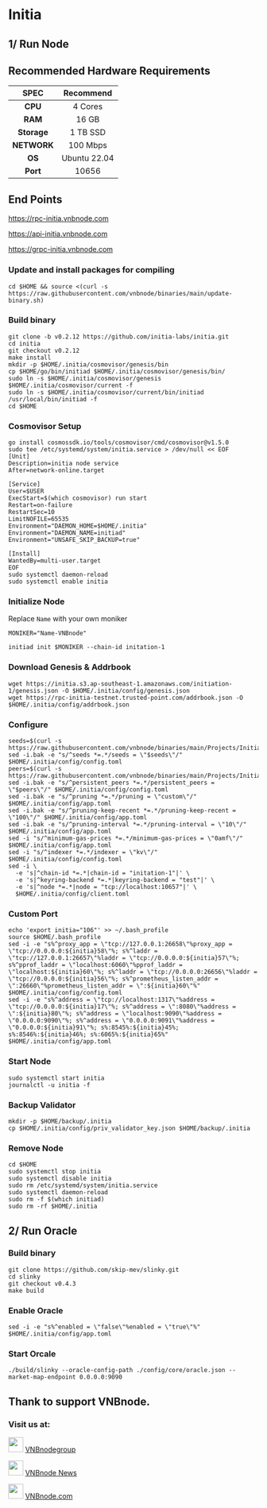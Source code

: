 # Initia

## 1/ Run Node

## Recommended Hardware Requirements

|   SPEC      |       Recommend          |
| :---------: | :-----------------------:|
|   **CPU**   |        4 Cores           |
|   **RAM**   |        16 GB             |
| **Storage** |        1 TB SSD          |
| **NETWORK** |        100 Mbps          |
|   **OS**    |        Ubuntu 22.04      |
|   **Port**  |        10656             | 

## End Points

https://rpc-initia.vnbnode.com

https://api-initia.vnbnode.com

https://grpc-initia.vnbnode.com

### Update and install packages for compiling
```
cd $HOME && source <(curl -s https://raw.githubusercontent.com/vnbnode/binaries/main/update-binary.sh)
```

### Build binary
```
git clone -b v0.2.12 https://github.com/initia-labs/initia.git
cd initia
git checkout v0.2.12
make install
mkdir -p $HOME/.initia/cosmovisor/genesis/bin
cp $HOME/go/bin/initiad $HOME/.initia/cosmovisor/genesis/bin/
sudo ln -s $HOME/.initia/cosmovisor/genesis $HOME/.initia/cosmovisor/current -f
sudo ln -s $HOME/.initia/cosmovisor/current/bin/initiad /usr/local/bin/initiad -f
cd $HOME
```

### Cosmovisor Setup
```
go install cosmossdk.io/tools/cosmovisor/cmd/cosmovisor@v1.5.0
sudo tee /etc/systemd/system/initia.service > /dev/null << EOF
[Unit]
Description=initia node service
After=network-online.target
 
[Service]
User=$USER
ExecStart=$(which cosmovisor) run start
Restart=on-failure
RestartSec=10
LimitNOFILE=65535
Environment="DAEMON_HOME=$HOME/.initia"
Environment="DAEMON_NAME=initiad"
Environment="UNSAFE_SKIP_BACKUP=true"
 
[Install]
WantedBy=multi-user.target
EOF
sudo systemctl daemon-reload
sudo systemctl enable initia
```

### Initialize Node
Replace `Name` with your own moniker
```
MONIKER="Name-VNBnode"
```
```
initiad init $MONIKER --chain-id initation-1
```

### Download Genesis & Addrbook
```
wget https://initia.s3.ap-southeast-1.amazonaws.com/initiation-1/genesis.json -O $HOME/.initia/config/genesis.json
wget https://rpc-initia-testnet.trusted-point.com/addrbook.json -O $HOME/.initia/config/addrbook.json
```

### Configure
```
seeds=$(curl -s https://raw.githubusercontent.com/vnbnode/binaries/main/Projects/Initia/seeds.txt)
sed -i.bak -e "s/^seeds *=.*/seeds = \"$seeds\"/" $HOME/.initia/config/config.toml
peers=$(curl -s https://raw.githubusercontent.com/vnbnode/binaries/main/Projects/Initia/peers.txt)
sed -i.bak -e "s/^persistent_peers *=.*/persistent_peers = \"$peers\"/" $HOME/.initia/config/config.toml
sed -i.bak -e "s/^pruning *=.*/pruning = \"custom\"/" $HOME/.initia/config/app.toml
sed -i.bak -e "s/^pruning-keep-recent *=.*/pruning-keep-recent = \"100\"/" $HOME/.initia/config/app.toml
sed -i.bak -e "s/^pruning-interval *=.*/pruning-interval = \"10\"/" $HOME/.initia/config/app.toml
sed -i "s/^minimum-gas-prices *=.*/minimum-gas-prices = \"0amf\"/" $HOME/.initia/config/app.toml
sed -i "s/^indexer *=.*/indexer = \"kv\"/" $HOME/.initia/config/config.toml
sed -i \
  -e 's|^chain-id *=.*|chain-id = "initation-1"|' \
  -e 's|^keyring-backend *=.*|keyring-backend = "test"|' \
  -e 's|^node *=.*|node = "tcp://localhost:10657"|' \
  $HOME/.initia/config/client.toml
```

### Custom Port
```
echo 'export initia="106"' >> ~/.bash_profile
source $HOME/.bash_profile
sed -i -e "s%^proxy_app = \"tcp://127.0.0.1:26658\"%proxy_app = \"tcp://0.0.0.0:${initia}58\"%; s%^laddr = \"tcp://127.0.0.1:26657\"%laddr = \"tcp://0.0.0.0:${initia}57\"%; s%^pprof_laddr = \"localhost:6060\"%pprof_laddr = \"localhost:${initia}60\"%; s%^laddr = \"tcp://0.0.0.0:26656\"%laddr = \"tcp://0.0.0.0:${initia}56\"%; s%^prometheus_listen_addr = \":26660\"%prometheus_listen_addr = \":${initia}60\"%" $HOME/.initia/config/config.toml
sed -i -e "s%^address = \"tcp://localhost:1317\"%address = \"tcp://0.0.0.0:${initia}17\"%; s%^address = \":8080\"%address = \":${initia}80\"%; s%^address = \"localhost:9090\"%address = \"0.0.0.0:9090\"%; s%^address = \"0.0.0.0:9091\"%address = \"0.0.0.0:${initia}91\"%; s%:8545%:${initia}45%; s%:8546%:${initia}46%; s%:6065%:${initia}65%" $HOME/.initia/config/app.toml
```

### Start Node
```
sudo systemctl start initia
journalctl -u initia -f
```

### Backup Validator
```
mkdir -p $HOME/backup/.initia
cp $HOME/.initia/config/priv_validator_key.json $HOME/backup/.initia
```

### Remove Node
```
cd $HOME
sudo systemctl stop initia
sudo systemctl disable initia
sudo rm /etc/systemd/system/initia.service
sudo systemctl daemon-reload
sudo rm -f $(which initiad)
sudo rm -rf $HOME/.initia
```

## 2/ Run Oracle

### Build binary
```
git clone https://github.com/skip-mev/slinky.git
cd slinky
git checkout v0.4.3
make build
```

### Enable Oracle
```
sed -i -e "s%^enabled = \"false\"%enabled = \"true\"%" $HOME/.initia/config/app.toml
```

### Start Orcale 
```
./build/slinky --oracle-config-path ./config/core/oracle.json --market-map-endpoint 0.0.0.0:9090
```




## Thank to support VNBnode.
### Visit us at:

<img src="https://user-images.githubusercontent.com/50621007/183283867-56b4d69f-bc6e-4939-b00a-72aa019d1aea.png" width="30"/> <a href="https://t.me/VNBnodegroup" target="_blank">VNBnodegroup</a>

<img src="https://user-images.githubusercontent.com/50621007/183283867-56b4d69f-bc6e-4939-b00a-72aa019d1aea.png" width="30"/> <a href="https://t.me/Vnbnode" target="_blank">VNBnode News</a>

<img src="https://github.com/vnbnode/binaries/blob/main/Logo/VNBnode.jpg" width="30"/> <a href="https://VNBnode.com" target="_blank">VNBnode.com</a>

